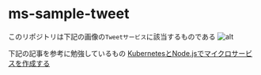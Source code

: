 # ms-sample-tweet

このリポジトリは下記の画像の`Tweetサービス`に該当するものである
![alt](https://qiita-user-contents.imgix.net/https%3A%2F%2Fqiita-image-store.s3.amazonaws.com%2F0%2F214526%2F36201231-6030-9ac3-03ad-aaa99619eed2.png?ixlib=rb-4.0.0&auto=format&gif-q=60&q=75&w=1400&fit=max&s=5d1d0ba504589efb9df257c9d2310412)

下記の記事を参考に勉強しているもの
[KubernetesとNode.jsでマイクロサービスを作成する](https://qiita.com/reireias/items/6a78d6b8df781a76f94f)
